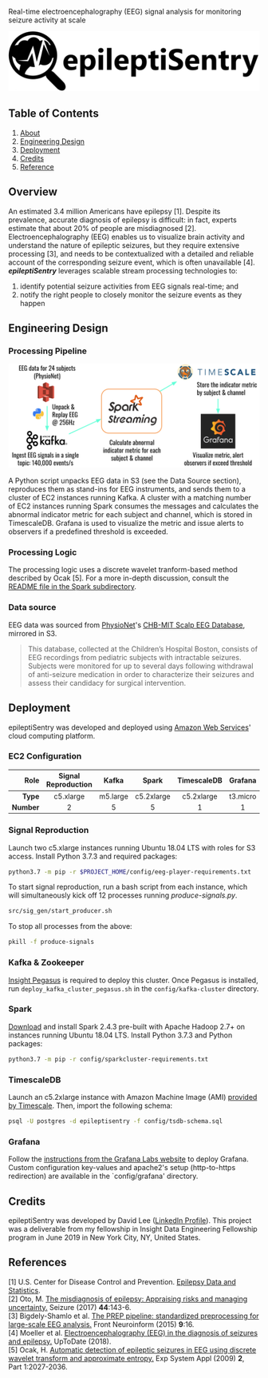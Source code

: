 Real-time electroencephalography (EEG) signal analysis for monitoring seizure activity at scale

![epileptiSentry Logo](./docs/epileptiSentry-hero-image.jpg)

## Table of Contents

1. [About](#about)
2. [Engineering Design](#engineering-design)
3. [Deployment](#deployment)
4. [Credits](#credits)
5. [Reference](#references)

## Overview

An estimated 3.4 million Americans have epilepsy [1]. Despite its prevalence, accurate diagnosis of epilepsy is difficult: in fact, experts estimate that about 20% of people are misdiagnosed [2]. Electroencephalography (EEG) enables us to visualize brain activity and understand the nature of epileptic seizures, but they require extensive processing [3], and needs to be contextualized with a detailed and reliable account of the corresponding seizure event, which is often unavailable [4]. **_epileptiSentry_** leverages scalable stream processing technologies to:

1. identify potential seizure activities from EEG signals real-time; and
2. notify the right people to closely monitor the seizure events as they happen

## Engineering Design

### Processing Pipeline

![Pipeline diagram](./docs/pipeline.png)

A Python script unpacks EEG data in S3 (see the Data Source section), reproduces them as stand-ins for EEG instruments, and sends them to a cluster of EC2 instances running Kafka. A cluster with a matching number of EC2 instances running Spark consumes the messages and calculates the abnormal indicator metric for each subject and channel, which is stored in TimescaleDB. Grafana is used to visualize the metric and issue alerts to observers if a predefined threshold is exceeded.

### Processing Logic

The processing logic uses a discrete wavelet tranform-based method described by Ocak [5]. For a more in-depth discussion, consult the [README file in the Spark subdirectory](./src/spark/README.md).

### Data source

EEG data was sourced from [PhysioNet](https://physionet.org/pn6/chbmit/)'s [CHB-MIT Scalp EEG Database](https://physionet.org/pn6/chbmit/), mirrored in S3.
>This database, collected at the Children’s Hospital Boston, consists of EEG recordings from pediatric subjects with intractable seizures. Subjects were monitored for up to several days following withdrawal of anti-seizure medication in order to characterize their seizures and assess their candidacy for surgical intervention.

## Deployment

epileptiSentry was developed and deployed using [Amazon Web Services](https://aws.amazon.com/)' cloud computing platform.

### EC2 Configuration

Role | Signal Reproduction | Kafka | Spark | TimescaleDB | Grafana
---: | :---: | :---:| :---:| :---:| :---:
**Type** |  c5.xlarge | m5.large | c5.2xlarge | c5.2xlarge | t3.micro
**Number** | 2 | 5 | 5 | 1 | 1

### Signal Reproduction

Launch two c5.xlarge instances running Ubuntu 18.04 LTS with roles for S3 access. Install Python 3.7.3 and required packages:

```bash
python3.7 -m pip -r $PROJECT_HOME/config/eeg-player-requirements.txt
```

To start signal reproduction, run a bash script from each instance, which will simultaneously kick off 12 processes running *produce-signals.py*.

```bash
src/sig_gen/start_producer.sh  
```

To stop all processes from the above:

```bash
pkill -f produce-signals
```

### Kafka & Zookeeper

[Insight Pegasus](https://github.com/InsightDataScience/pegasus) is required to deploy this cluster. Once Pegasus is installed, run `deploy_kafka_cluster_pegasus.sh` in the `config/kafka-cluster` directory.

### Spark

[Download](https://spark.apache.org/downloads.html) and install Spark 2.4.3 pre-built with Apache Hadoop 2.7+ on instances running Ubuntu 18.04 LTS. Install Python 3.7.3 and Python packages:

```bash
python3.7 -m pip -r config/sparkcluster-requirements.txt
```

### TimescaleDB

Launch an c5.2xlarge instance with Amazon Machine Image (AMI) [provided by Timescale](https://docs.timescale.com/v1.3/getting-started/installation/ami/installation-ubuntu-ami). Then, import the following schema:

```bash
psql -U postgres -d epileptisentry -f config/tsdb-schema.sql
```

### Grafana

Follow the [instructions from the Grafana Labs website](https://grafana.com/docs/installation/debian/) to deploy Grafana. Custom configuration key-values and apache2's setup (http-to-https redirection) are available in the `config/grafana' directory.

## Credits

epileptiSentry was developed by David Lee ([LinkedIn Profile](https://www.linkedin.com/in/wdlee/)). This project was a deliverable from my fellowship in Insight Data Engineering Fellowship program in June 2019 in New York City, NY, United States.

## References

[1] U.S. Center for Disease Control and Prevention. [Epilepsy Data and Statistics](https://www.cdc.gov/epilepsy/data/index.html).  
[2] Oto, M. [The misdiagnosis of epilepsy: Appraising risks and managing uncertainty.](https://www.seizure-journal.com/article/S1059-1311(16)30297-7/fulltext) Seizure (2017) **44**:143-6.  
[3] Bigdely-Shamlo et al. [The PREP pipeline: standardized preprocessing for large-scale EEG analysis.](https://www.frontiersin.org/articles/10.3389/fninf.2015.00016/full) Front Neuroinform (2015) **9**:16.  
[4] Moeller et al. [Electroencephalography (EEG) in the diagnosis of seizures and epilepsy.](https://www.uptodate.com/contents/electroencephalography-eeg-in-the-diagnosis-of-seizures-and-epilepsy) UpToDate (2018).  
[5] Ocak, H. [Automatic detection of epileptic seizures in EEG using discrete wavelet transform and approximate entropy.](http://www.sciencedirect.com/science/article/pii/S0957417407006203) Exp System Appl (2009) **2**, Part 1:2027-2036.

